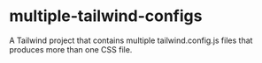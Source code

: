 # multiple-tailwind-configs
A Tailwind project that contains multiple tailwind.config.js files that produces more than one CSS file.
